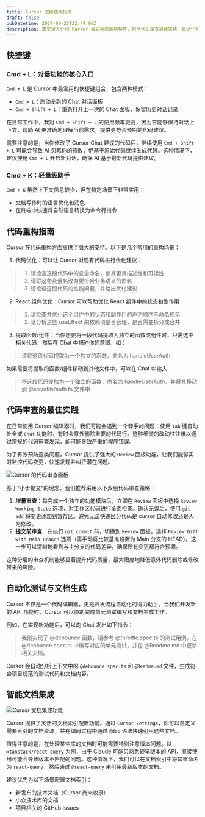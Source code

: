 ```yaml
---
title: Cursor 进阶使用指南
draft: false
pubDatetime: 2024-09-25T22:44:00Z
description: 本文深入介绍 Cursor 编辑器的高级特性，包括代码审查最佳实践、自动化测试与文档生成、智能文档集成、快捷键使用技巧以及代码重构指南。通过掌握这些进阶功能，帮助开发者提升编码效率，降低意外代码修改风险，实现更高效的开发工作流程。
---
```


## 快捷键

### Cmd + L：对话功能的核心入口

`Cmd + L` 是 Cursor 中最常用的快捷键组合，包含两种模式：

- `Cmd + L`：启动全新的 Chat 对话面板
- `Cmd + Shift + L`：重新打开上一次的 Chat 面板，保留历史对话记录

在日常工作中，我对 `Cmd + Shift + L` 的使用频率更高，因为它能够保持对话上下文，帮助 AI 更准确地理解当前需求，提供更符合预期的代码建议。

需要注意的是，当你修改了 Cursor Chat 建议的代码后，继续使用 `Cmd + Shift + L` 可能会导致 AI 忽略你的修改，仍基于原始代码继续生成代码。这种情况下，建议使用 `Cmd + L` 开启新对话，确保 AI 基于最新代码提供建议。

### Cmd + K：轻量级助手

`Cmd + K` 虽然上下文信息较少，但在特定场景下非常实用：

- 文档写作时的语言优化和润色
- 在终端中快速将自然语言转换为命令行指令

## 代码重构指南

Cursor 在代码重构方面提供了强大的支持。以下是几个常用的重构场景：

1. 代码优化：可以让 Cursor 对现有代码进行优化建议：

> 1. 请检查这段代码中的变量命名，使其更具描述性和可读性
> 2. 请将这些变量名改为更符合业务语义的命名
> 3. 请检查这段代码的性能问题，并给出优化建议

2. React 组件优化：Cursor 可以帮助优化 React 组件中的状态和副作用：

> 1. 请检查并优化这个组件中的状态和副作用的声明顺序与命名规范
> 2. 请分析这些 useEffect 的依赖项是否合理，是否需要拆分或合并

3. 提取函数/组件：当你想要将一段代码提取为独立的函数或组件时，只需选中相关代码，然后在 Chat 中描述你的意图，如：

> 请将这段代码提取为一个独立的函数，命名为 handleUserAuth

如果需要将提取的函数/组件移动到其他文件中，可以在 Chat 中输入：

> 将这段代码提取为一个独立的函数，命名为 handleUserAuth，并将其移动到 @src/utils/auth.ts 文件中

## 代码审查的最佳实践

在日常使用 Cursor 编辑器时，我们可能会遇到一个棘手的问题：使用 `Tab` 键自动补全或 `Chat` 功能时，有时会意外删除重要的代码行。这种细微的改动往往难以通过常规的代码审查发现，却可能导致严重的程序错误。

为了有效预防这类问题，Cursor 提供了强大的 `Review` 面板功能，让我们能够实时监控代码变更，快速发现并纠正潜在问题。

![Cursor 的代码审查面板](https://static.shanyue.tech/images/24-09-25/clipboard-9330.05385a.webp)

基于"小步提交"的理念，我们推荐采用以下双层代码审查策略：

1. **增量审查**：每完成一个独立的功能模块后，立即在 `Review` 面板中选择 `Review Working State` 选项，对工作区代码进行全面检查。确认无误后，使用 `git add` 将变更添加到暂存区。避免无法快速区分代码是 cursor 自动修改还是人为修改。
2. **提交前审查**：在执行 `git commit` 前，切换到 `Review` 面板，选择 `Review Diff with Main Branch` 选项（需手动将比较基准设置为 Main 分支的 HEAD）。这一步可以清晰地看到与主分支的代码差异，确保所有变更都符合预期。

这种分层的审查机制能够显著提升代码质量，最大限度地降低意外代码删除或修改带来的风险。

## 自动化测试与文档生成

Cursor 不仅是一个代码编辑器，更是开发流程自动化的得力助手。当我们开发新的 API 功能时，Cursor 可以协助完成单元测试编写和文档生成工作。

例如，在实现新功能后，可以向 Chat 发出如下指令：

> 我刚实现了 @debounce 函数，请参考 @throttle.spec.ts 的测试用例，在 @debounce.spec.ts 中编写对应的单元测试，并在 @Readme.md 中更新相关文档。

Cursor 会自动分析上下文中的 `@debounce.spec.ts` 和 `@Readme.md` 文件，生成符合项目规范的测试代码和文档内容。

## 智能文档集成

![Cursor 文档集成功能](https://static.shanyue.tech/images/24-11-13/clipboard-9582.9b5437.webp)

Cursor 提供了灵活的文档索引配置功能。通过 `Cursor Settings`，你可以自定义需要索引的文档资源，并在编码过程中通过 `@doc` 语法快速引用这些文档。

值得注意的是，在处理某些库的文档时可能需要特别注意版本问题。以 `@tanstack/react-query` 为例，由于 Claude 可能只熟悉较早版本的 API，直接使用可能会导致版本不匹配的问题。这种情况下，我们可以在文档索引中将其重命名为 `react-query`，然后通过 `@react-query` 来引用最新版本的文档。

建议优先为以下场景配置文档索引：

- 新发布的技术文档（Cursor 尚未收录）
- 小众技术库的文档
- 项目相关的 GitHub Issues
